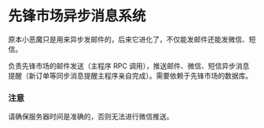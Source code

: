 # 先锋市场异步消息系统

原本小恶魔只是用来异步发邮件的，后来它进化了，不仅能发邮件还能发微信、短信。

负责先锋市场的邮件发送（主程序 RPC 调用），推送邮件、微信、短信异步消息提醒（新订单等同步消息提醒主程序亲自完成）。需要依赖于先锋市场的数据库。

### 注意
请确保服务器时间是准确的，否则无法进行微信推送。
